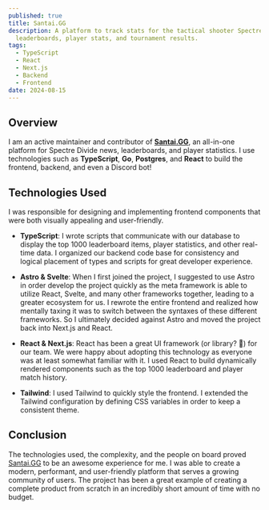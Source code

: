 ```yaml
---
published: true
title: Santai.GG
description: A platform to track stats for the tactical shooter Spectre Divide -
  leaderboards, player stats, and tournament results.
tags:
  - TypeScript
  - React
  - Next.js
  - Backend
  - Frontend
date: 2024-08-15
---
```

## Overview

I am an active maintainer and contributor of [**Santai.GG**](http://Santai.GG), an all-in-one platform for Spectre Divide news, leaderboards, and player statistics. I use technologies such as **TypeScript**, **Go**, **Postgres**, and **React** to build the frontend, backend, and even a Discord bot!

## Technologies Used

I was responsible for designing and implementing frontend components that were both visually appealing and user-friendly.

*   **TypeScript**: I wrote scripts that communicate with our database to display the top 1000 leaderboard items, player statistics, and other real-time data. I organized our backend code base for consistency and logical placement of types and scripts for great developer experience.
    
*   **Astro & Svelte**: When I first joined the project, I suggested to use Astro in order develop the project quickly as the meta framework is able to utilize React, Svelte, and many other frameworks together, leading to a greater ecosystem for us. I rewrote the entire frontend and realized how mentally taxing it was to switch between the syntaxes of these different frameworks. So I ultimately decided against Astro and moved the project back into Next.js and React.
    
*   **React & Next.js**: React has been a great UI framework (or library? 🤔) for our team. We were happy about adopting this technology as everyone was at least somewhat familiar with it. I used React to build dynamically rendered components such as the top 1000 leaderboard and player match history.
    
*   **Tailwind**: I used Tailwind to quickly style the frontend. I extended the Tailwind configuration by defining CSS variables in order to keep a consistent theme.
    

## Conclusion

The technologies used, the complexity, and the people on board proved [Santai.GG](http://Santai.GG) to be an awesome experience for me. I was able to create a modern, performant, and user-friendly platform that serves a growing community of users. The project has been a great example of creating a complete product from scratch in an incredibly short amount of time with no budget.